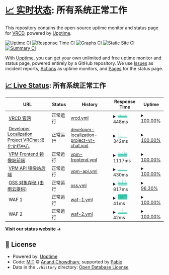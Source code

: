 # [📈 实时状态](https://status.vrcd.org.cn): <!--live status--> **所有系统正常工作**

This repository contains the open-source uptime monitor and status page for [VRCD](https://vrcd.org.cn), powered by [Upptime](https://github.com/upptime/upptime).

[![Uptime CI](https://github.com/vrcd-community/status/workflows/Uptime%20CI/badge.svg)](https://github.com/vrcd-community/status/actions?query=workflow%3A%22Uptime+CI%22)
[![Response Time CI](https://github.com/vrcd-community/status/workflows/Response%20Time%20CI/badge.svg)](https://github.com/vrcd-community/status/actions?query=workflow%3A%22Response+Time+CI%22)
[![Graphs CI](https://github.com/vrcd-community/status/workflows/Graphs%20CI/badge.svg)](https://github.com/vrcd-community/status/actions?query=workflow%3A%22Graphs+CI%22)
[![Static Site CI](https://github.com/vrcd-community/status/workflows/Static%20Site%20CI/badge.svg)](https://github.com/vrcd-community/status/actions?query=workflow%3A%22Static+Site+CI%22)
[![Summary CI](https://github.com/vrcd-community/status/workflows/Summary%20CI/badge.svg)](https://github.com/vrcd-community/status/actions?query=workflow%3A%22Summary+CI%22)

With [Upptime](https://upptime.js.org), you can get your own unlimited and free uptime monitor and status page, powered entirely by a GitHub repository. We use [Issues](https://github.com/vrcd-community/status/issues) as incident reports, [Actions](https://github.com/vrcd-community/status/actions) as uptime monitors, and [Pages](https://status.vrcd.org.cn) for the status page.

## [📈 Live Status](https://demo.upptime.js.org): <!--live status--> **所有系统正常工作**

<!--start: status pages-->
<!-- This summary is generated by Upptime (https://github.com/upptime/upptime) -->
<!-- Do not edit this manually, your changes will be overwritten -->
<!-- prettier-ignore -->
| URL | Status | History | Response Time | Uptime |
| --- | ------ | ------- | ------------- | ------ |
| <img alt="" src="https://cdn.jsdelivr.net/gh/vrcd-community/status/assets/vrcd-main-black-background.svg" height="13"> [VRCD 官网](https://www.vrcd.org.cn) | 正常运行 | [vrcd.yml](https://github.com/vrcd-community/status/commits/HEAD/history/vrcd.yml) | <details><summary><img alt="Response time graph" src="./graphs/vrcd/response-time-week.png" height="20"> 448ms</summary><br><a href="https://status.vrcd.org.cn/history/vrcd"><img alt="Response time 1112" src="https://img.shields.io/endpoint?url=https%3A%2F%2Fraw.githubusercontent.com%2Fvrcd-community%2Fstatus%2FHEAD%2Fapi%2Fvrcd%2Fresponse-time.json"></a><br><a href="https://status.vrcd.org.cn/history/vrcd"><img alt="24-hour response time 430" src="https://img.shields.io/endpoint?url=https%3A%2F%2Fraw.githubusercontent.com%2Fvrcd-community%2Fstatus%2FHEAD%2Fapi%2Fvrcd%2Fresponse-time-day.json"></a><br><a href="https://status.vrcd.org.cn/history/vrcd"><img alt="7-day response time 448" src="https://img.shields.io/endpoint?url=https%3A%2F%2Fraw.githubusercontent.com%2Fvrcd-community%2Fstatus%2FHEAD%2Fapi%2Fvrcd%2Fresponse-time-week.json"></a><br><a href="https://status.vrcd.org.cn/history/vrcd"><img alt="30-day response time 878" src="https://img.shields.io/endpoint?url=https%3A%2F%2Fraw.githubusercontent.com%2Fvrcd-community%2Fstatus%2FHEAD%2Fapi%2Fvrcd%2Fresponse-time-month.json"></a><br><a href="https://status.vrcd.org.cn/history/vrcd"><img alt="1-year response time 1112" src="https://img.shields.io/endpoint?url=https%3A%2F%2Fraw.githubusercontent.com%2Fvrcd-community%2Fstatus%2FHEAD%2Fapi%2Fvrcd%2Fresponse-time-year.json"></a></details> | <details><summary><a href="https://status.vrcd.org.cn/history/vrcd">100.00%</a></summary><a href="https://status.vrcd.org.cn/history/vrcd"><img alt="All-time uptime 93.68%" src="https://img.shields.io/endpoint?url=https%3A%2F%2Fraw.githubusercontent.com%2Fvrcd-community%2Fstatus%2FHEAD%2Fapi%2Fvrcd%2Fuptime.json"></a><br><a href="https://status.vrcd.org.cn/history/vrcd"><img alt="24-hour uptime 100.00%" src="https://img.shields.io/endpoint?url=https%3A%2F%2Fraw.githubusercontent.com%2Fvrcd-community%2Fstatus%2FHEAD%2Fapi%2Fvrcd%2Fuptime-day.json"></a><br><a href="https://status.vrcd.org.cn/history/vrcd"><img alt="7-day uptime 100.00%" src="https://img.shields.io/endpoint?url=https%3A%2F%2Fraw.githubusercontent.com%2Fvrcd-community%2Fstatus%2FHEAD%2Fapi%2Fvrcd%2Fuptime-week.json"></a><br><a href="https://status.vrcd.org.cn/history/vrcd"><img alt="30-day uptime 91.57%" src="https://img.shields.io/endpoint?url=https%3A%2F%2Fraw.githubusercontent.com%2Fvrcd-community%2Fstatus%2FHEAD%2Fapi%2Fvrcd%2Fuptime-month.json"></a><br><a href="https://status.vrcd.org.cn/history/vrcd"><img alt="1-year uptime 93.68%" src="https://img.shields.io/endpoint?url=https%3A%2F%2Fraw.githubusercontent.com%2Fvrcd-community%2Fstatus%2FHEAD%2Fapi%2Fvrcd%2Fuptime-year.json"></a></details>
| <img alt="" src="https://cdn.jsdelivr.net/gh/vrcd-community/status/assets/vrcd-localize-black-background.svg" height="13"> [Developer Localization Project VRChat 汉化文档中心](https://docs.vrczh.org) | 正常运行 | [developer-localization-project-vr-chat.yml](https://github.com/vrcd-community/status/commits/HEAD/history/developer-localization-project-vr-chat.yml) | <details><summary><img alt="Response time graph" src="./graphs/developer-localization-project-vr-chat/response-time-week.png" height="20"> 342ms</summary><br><a href="https://status.vrcd.org.cn/history/developer-localization-project-vr-chat"><img alt="Response time 312" src="https://img.shields.io/endpoint?url=https%3A%2F%2Fraw.githubusercontent.com%2Fvrcd-community%2Fstatus%2FHEAD%2Fapi%2Fdeveloper-localization-project-vr-chat%2Fresponse-time.json"></a><br><a href="https://status.vrcd.org.cn/history/developer-localization-project-vr-chat"><img alt="24-hour response time 314" src="https://img.shields.io/endpoint?url=https%3A%2F%2Fraw.githubusercontent.com%2Fvrcd-community%2Fstatus%2FHEAD%2Fapi%2Fdeveloper-localization-project-vr-chat%2Fresponse-time-day.json"></a><br><a href="https://status.vrcd.org.cn/history/developer-localization-project-vr-chat"><img alt="7-day response time 342" src="https://img.shields.io/endpoint?url=https%3A%2F%2Fraw.githubusercontent.com%2Fvrcd-community%2Fstatus%2FHEAD%2Fapi%2Fdeveloper-localization-project-vr-chat%2Fresponse-time-week.json"></a><br><a href="https://status.vrcd.org.cn/history/developer-localization-project-vr-chat"><img alt="30-day response time 321" src="https://img.shields.io/endpoint?url=https%3A%2F%2Fraw.githubusercontent.com%2Fvrcd-community%2Fstatus%2FHEAD%2Fapi%2Fdeveloper-localization-project-vr-chat%2Fresponse-time-month.json"></a><br><a href="https://status.vrcd.org.cn/history/developer-localization-project-vr-chat"><img alt="1-year response time 312" src="https://img.shields.io/endpoint?url=https%3A%2F%2Fraw.githubusercontent.com%2Fvrcd-community%2Fstatus%2FHEAD%2Fapi%2Fdeveloper-localization-project-vr-chat%2Fresponse-time-year.json"></a></details> | <details><summary><a href="https://status.vrcd.org.cn/history/developer-localization-project-vr-chat">100.00%</a></summary><a href="https://status.vrcd.org.cn/history/developer-localization-project-vr-chat"><img alt="All-time uptime 100.00%" src="https://img.shields.io/endpoint?url=https%3A%2F%2Fraw.githubusercontent.com%2Fvrcd-community%2Fstatus%2FHEAD%2Fapi%2Fdeveloper-localization-project-vr-chat%2Fuptime.json"></a><br><a href="https://status.vrcd.org.cn/history/developer-localization-project-vr-chat"><img alt="24-hour uptime 100.00%" src="https://img.shields.io/endpoint?url=https%3A%2F%2Fraw.githubusercontent.com%2Fvrcd-community%2Fstatus%2FHEAD%2Fapi%2Fdeveloper-localization-project-vr-chat%2Fuptime-day.json"></a><br><a href="https://status.vrcd.org.cn/history/developer-localization-project-vr-chat"><img alt="7-day uptime 100.00%" src="https://img.shields.io/endpoint?url=https%3A%2F%2Fraw.githubusercontent.com%2Fvrcd-community%2Fstatus%2FHEAD%2Fapi%2Fdeveloper-localization-project-vr-chat%2Fuptime-week.json"></a><br><a href="https://status.vrcd.org.cn/history/developer-localization-project-vr-chat"><img alt="30-day uptime 100.00%" src="https://img.shields.io/endpoint?url=https%3A%2F%2Fraw.githubusercontent.com%2Fvrcd-community%2Fstatus%2FHEAD%2Fapi%2Fdeveloper-localization-project-vr-chat%2Fuptime-month.json"></a><br><a href="https://status.vrcd.org.cn/history/developer-localization-project-vr-chat"><img alt="1-year uptime 100.00%" src="https://img.shields.io/endpoint?url=https%3A%2F%2Fraw.githubusercontent.com%2Fvrcd-community%2Fstatus%2FHEAD%2Fapi%2Fdeveloper-localization-project-vr-chat%2Fuptime-year.json"></a></details>
| <img alt="" src="https://cdn.jsdelivr.net/gh/vrcd-community/status/assets/vpm-icon.svg" height="13"> [VPM Frontend 镜像站前端](https://vcc.vrczh.org) | 正常运行 | [vpm-frontend.yml](https://github.com/vrcd-community/status/commits/HEAD/history/vpm-frontend.yml) | <details><summary><img alt="Response time graph" src="./graphs/vpm-frontend/response-time-week.png" height="20"> 1117ms</summary><br><a href="https://status.vrcd.org.cn/history/vpm-frontend"><img alt="Response time 781" src="https://img.shields.io/endpoint?url=https%3A%2F%2Fraw.githubusercontent.com%2Fvrcd-community%2Fstatus%2FHEAD%2Fapi%2Fvpm-frontend%2Fresponse-time.json"></a><br><a href="https://status.vrcd.org.cn/history/vpm-frontend"><img alt="24-hour response time 1155" src="https://img.shields.io/endpoint?url=https%3A%2F%2Fraw.githubusercontent.com%2Fvrcd-community%2Fstatus%2FHEAD%2Fapi%2Fvpm-frontend%2Fresponse-time-day.json"></a><br><a href="https://status.vrcd.org.cn/history/vpm-frontend"><img alt="7-day response time 1117" src="https://img.shields.io/endpoint?url=https%3A%2F%2Fraw.githubusercontent.com%2Fvrcd-community%2Fstatus%2FHEAD%2Fapi%2Fvpm-frontend%2Fresponse-time-week.json"></a><br><a href="https://status.vrcd.org.cn/history/vpm-frontend"><img alt="30-day response time 857" src="https://img.shields.io/endpoint?url=https%3A%2F%2Fraw.githubusercontent.com%2Fvrcd-community%2Fstatus%2FHEAD%2Fapi%2Fvpm-frontend%2Fresponse-time-month.json"></a><br><a href="https://status.vrcd.org.cn/history/vpm-frontend"><img alt="1-year response time 781" src="https://img.shields.io/endpoint?url=https%3A%2F%2Fraw.githubusercontent.com%2Fvrcd-community%2Fstatus%2FHEAD%2Fapi%2Fvpm-frontend%2Fresponse-time-year.json"></a></details> | <details><summary><a href="https://status.vrcd.org.cn/history/vpm-frontend">100.00%</a></summary><a href="https://status.vrcd.org.cn/history/vpm-frontend"><img alt="All-time uptime 100.00%" src="https://img.shields.io/endpoint?url=https%3A%2F%2Fraw.githubusercontent.com%2Fvrcd-community%2Fstatus%2FHEAD%2Fapi%2Fvpm-frontend%2Fuptime.json"></a><br><a href="https://status.vrcd.org.cn/history/vpm-frontend"><img alt="24-hour uptime 100.00%" src="https://img.shields.io/endpoint?url=https%3A%2F%2Fraw.githubusercontent.com%2Fvrcd-community%2Fstatus%2FHEAD%2Fapi%2Fvpm-frontend%2Fuptime-day.json"></a><br><a href="https://status.vrcd.org.cn/history/vpm-frontend"><img alt="7-day uptime 100.00%" src="https://img.shields.io/endpoint?url=https%3A%2F%2Fraw.githubusercontent.com%2Fvrcd-community%2Fstatus%2FHEAD%2Fapi%2Fvpm-frontend%2Fuptime-week.json"></a><br><a href="https://status.vrcd.org.cn/history/vpm-frontend"><img alt="30-day uptime 100.00%" src="https://img.shields.io/endpoint?url=https%3A%2F%2Fraw.githubusercontent.com%2Fvrcd-community%2Fstatus%2FHEAD%2Fapi%2Fvpm-frontend%2Fuptime-month.json"></a><br><a href="https://status.vrcd.org.cn/history/vpm-frontend"><img alt="1-year uptime 100.00%" src="https://img.shields.io/endpoint?url=https%3A%2F%2Fraw.githubusercontent.com%2Fvrcd-community%2Fstatus%2FHEAD%2Fapi%2Fvpm-frontend%2Fuptime-year.json"></a></details>
| <img alt="" src="https://cdn.jsdelivr.net/gh/vrcd-community/status/assets/vpm-icon.svg" height="13"> [VPM API 镜像站后端](https://vpm.vrczh.org/vpm) | 正常运行 | [vpm-api.yml](https://github.com/vrcd-community/status/commits/HEAD/history/vpm-api.yml) | <details><summary><img alt="Response time graph" src="./graphs/vpm-api/response-time-week.png" height="20"> 430ms</summary><br><a href="https://status.vrcd.org.cn/history/vpm-api"><img alt="Response time 393" src="https://img.shields.io/endpoint?url=https%3A%2F%2Fraw.githubusercontent.com%2Fvrcd-community%2Fstatus%2FHEAD%2Fapi%2Fvpm-api%2Fresponse-time.json"></a><br><a href="https://status.vrcd.org.cn/history/vpm-api"><img alt="24-hour response time 398" src="https://img.shields.io/endpoint?url=https%3A%2F%2Fraw.githubusercontent.com%2Fvrcd-community%2Fstatus%2FHEAD%2Fapi%2Fvpm-api%2Fresponse-time-day.json"></a><br><a href="https://status.vrcd.org.cn/history/vpm-api"><img alt="7-day response time 430" src="https://img.shields.io/endpoint?url=https%3A%2F%2Fraw.githubusercontent.com%2Fvrcd-community%2Fstatus%2FHEAD%2Fapi%2Fvpm-api%2Fresponse-time-week.json"></a><br><a href="https://status.vrcd.org.cn/history/vpm-api"><img alt="30-day response time 381" src="https://img.shields.io/endpoint?url=https%3A%2F%2Fraw.githubusercontent.com%2Fvrcd-community%2Fstatus%2FHEAD%2Fapi%2Fvpm-api%2Fresponse-time-month.json"></a><br><a href="https://status.vrcd.org.cn/history/vpm-api"><img alt="1-year response time 393" src="https://img.shields.io/endpoint?url=https%3A%2F%2Fraw.githubusercontent.com%2Fvrcd-community%2Fstatus%2FHEAD%2Fapi%2Fvpm-api%2Fresponse-time-year.json"></a></details> | <details><summary><a href="https://status.vrcd.org.cn/history/vpm-api">100.00%</a></summary><a href="https://status.vrcd.org.cn/history/vpm-api"><img alt="All-time uptime 84.54%" src="https://img.shields.io/endpoint?url=https%3A%2F%2Fraw.githubusercontent.com%2Fvrcd-community%2Fstatus%2FHEAD%2Fapi%2Fvpm-api%2Fuptime.json"></a><br><a href="https://status.vrcd.org.cn/history/vpm-api"><img alt="24-hour uptime 100.00%" src="https://img.shields.io/endpoint?url=https%3A%2F%2Fraw.githubusercontent.com%2Fvrcd-community%2Fstatus%2FHEAD%2Fapi%2Fvpm-api%2Fuptime-day.json"></a><br><a href="https://status.vrcd.org.cn/history/vpm-api"><img alt="7-day uptime 100.00%" src="https://img.shields.io/endpoint?url=https%3A%2F%2Fraw.githubusercontent.com%2Fvrcd-community%2Fstatus%2FHEAD%2Fapi%2Fvpm-api%2Fuptime-week.json"></a><br><a href="https://status.vrcd.org.cn/history/vpm-api"><img alt="30-day uptime 79.42%" src="https://img.shields.io/endpoint?url=https%3A%2F%2Fraw.githubusercontent.com%2Fvrcd-community%2Fstatus%2FHEAD%2Fapi%2Fvpm-api%2Fuptime-month.json"></a><br><a href="https://status.vrcd.org.cn/history/vpm-api"><img alt="1-year uptime 84.54%" src="https://img.shields.io/endpoint?url=https%3A%2F%2Fraw.githubusercontent.com%2Fvrcd-community%2Fstatus%2FHEAD%2Fapi%2Fvpm-api%2Fuptime-year.json"></a></details>
| <img alt="" src="https://www.rainyun.com/img/icons/android-chrome-192x192.png" height="13"> [OSS 对象存储 (由雨云提供)](https://cn-sy1.rains3.com/vpm/ping) | 正常运行 | [oss.yml](https://github.com/vrcd-community/status/commits/HEAD/history/oss.yml) | <details><summary><img alt="Response time graph" src="./graphs/oss/response-time-week.png" height="20"> 817ms</summary><br><a href="https://status.vrcd.org.cn/history/oss"><img alt="Response time 858" src="https://img.shields.io/endpoint?url=https%3A%2F%2Fraw.githubusercontent.com%2Fvrcd-community%2Fstatus%2FHEAD%2Fapi%2Foss%2Fresponse-time.json"></a><br><a href="https://status.vrcd.org.cn/history/oss"><img alt="24-hour response time 804" src="https://img.shields.io/endpoint?url=https%3A%2F%2Fraw.githubusercontent.com%2Fvrcd-community%2Fstatus%2FHEAD%2Fapi%2Foss%2Fresponse-time-day.json"></a><br><a href="https://status.vrcd.org.cn/history/oss"><img alt="7-day response time 817" src="https://img.shields.io/endpoint?url=https%3A%2F%2Fraw.githubusercontent.com%2Fvrcd-community%2Fstatus%2FHEAD%2Fapi%2Foss%2Fresponse-time-week.json"></a><br><a href="https://status.vrcd.org.cn/history/oss"><img alt="30-day response time 868" src="https://img.shields.io/endpoint?url=https%3A%2F%2Fraw.githubusercontent.com%2Fvrcd-community%2Fstatus%2FHEAD%2Fapi%2Foss%2Fresponse-time-month.json"></a><br><a href="https://status.vrcd.org.cn/history/oss"><img alt="1-year response time 858" src="https://img.shields.io/endpoint?url=https%3A%2F%2Fraw.githubusercontent.com%2Fvrcd-community%2Fstatus%2FHEAD%2Fapi%2Foss%2Fresponse-time-year.json"></a></details> | <details><summary><a href="https://status.vrcd.org.cn/history/oss">96.30%</a></summary><a href="https://status.vrcd.org.cn/history/oss"><img alt="All-time uptime 99.36%" src="https://img.shields.io/endpoint?url=https%3A%2F%2Fraw.githubusercontent.com%2Fvrcd-community%2Fstatus%2FHEAD%2Fapi%2Foss%2Fuptime.json"></a><br><a href="https://status.vrcd.org.cn/history/oss"><img alt="24-hour uptime 99.20%" src="https://img.shields.io/endpoint?url=https%3A%2F%2Fraw.githubusercontent.com%2Fvrcd-community%2Fstatus%2FHEAD%2Fapi%2Foss%2Fuptime-day.json"></a><br><a href="https://status.vrcd.org.cn/history/oss"><img alt="7-day uptime 96.30%" src="https://img.shields.io/endpoint?url=https%3A%2F%2Fraw.githubusercontent.com%2Fvrcd-community%2Fstatus%2FHEAD%2Fapi%2Foss%2Fuptime-week.json"></a><br><a href="https://status.vrcd.org.cn/history/oss"><img alt="30-day uptime 99.15%" src="https://img.shields.io/endpoint?url=https%3A%2F%2Fraw.githubusercontent.com%2Fvrcd-community%2Fstatus%2FHEAD%2Fapi%2Foss%2Fuptime-month.json"></a><br><a href="https://status.vrcd.org.cn/history/oss"><img alt="1-year uptime 99.36%" src="https://img.shields.io/endpoint?url=https%3A%2F%2Fraw.githubusercontent.com%2Fvrcd-community%2Fstatus%2FHEAD%2Fapi%2Foss%2Fuptime-year.json"></a></details>
| <img alt="" src="https://cdn.jsdelivr.net/gh/vrcd-community/status/assets/vrcd-main-black-background.svg" height="13"> WAF 1 | 正常运行 | [waf-1.yml](https://github.com/vrcd-community/status/commits/HEAD/history/waf-1.yml) | <details><summary><img alt="Response time graph" src="./graphs/waf-1/response-time-week.png" height="20"> 41ms</summary><br><a href="https://status.vrcd.org.cn/history/waf-1"><img alt="Response time 41" src="https://img.shields.io/endpoint?url=https%3A%2F%2Fraw.githubusercontent.com%2Fvrcd-community%2Fstatus%2FHEAD%2Fapi%2Fwaf-1%2Fresponse-time.json"></a><br><a href="https://status.vrcd.org.cn/history/waf-1"><img alt="24-hour response time 43" src="https://img.shields.io/endpoint?url=https%3A%2F%2Fraw.githubusercontent.com%2Fvrcd-community%2Fstatus%2FHEAD%2Fapi%2Fwaf-1%2Fresponse-time-day.json"></a><br><a href="https://status.vrcd.org.cn/history/waf-1"><img alt="7-day response time 41" src="https://img.shields.io/endpoint?url=https%3A%2F%2Fraw.githubusercontent.com%2Fvrcd-community%2Fstatus%2FHEAD%2Fapi%2Fwaf-1%2Fresponse-time-week.json"></a><br><a href="https://status.vrcd.org.cn/history/waf-1"><img alt="30-day response time 42" src="https://img.shields.io/endpoint?url=https%3A%2F%2Fraw.githubusercontent.com%2Fvrcd-community%2Fstatus%2FHEAD%2Fapi%2Fwaf-1%2Fresponse-time-month.json"></a><br><a href="https://status.vrcd.org.cn/history/waf-1"><img alt="1-year response time 41" src="https://img.shields.io/endpoint?url=https%3A%2F%2Fraw.githubusercontent.com%2Fvrcd-community%2Fstatus%2FHEAD%2Fapi%2Fwaf-1%2Fresponse-time-year.json"></a></details> | <details><summary><a href="https://status.vrcd.org.cn/history/waf-1">100.00%</a></summary><a href="https://status.vrcd.org.cn/history/waf-1"><img alt="All-time uptime 100.00%" src="https://img.shields.io/endpoint?url=https%3A%2F%2Fraw.githubusercontent.com%2Fvrcd-community%2Fstatus%2FHEAD%2Fapi%2Fwaf-1%2Fuptime.json"></a><br><a href="https://status.vrcd.org.cn/history/waf-1"><img alt="24-hour uptime 100.00%" src="https://img.shields.io/endpoint?url=https%3A%2F%2Fraw.githubusercontent.com%2Fvrcd-community%2Fstatus%2FHEAD%2Fapi%2Fwaf-1%2Fuptime-day.json"></a><br><a href="https://status.vrcd.org.cn/history/waf-1"><img alt="7-day uptime 100.00%" src="https://img.shields.io/endpoint?url=https%3A%2F%2Fraw.githubusercontent.com%2Fvrcd-community%2Fstatus%2FHEAD%2Fapi%2Fwaf-1%2Fuptime-week.json"></a><br><a href="https://status.vrcd.org.cn/history/waf-1"><img alt="30-day uptime 100.00%" src="https://img.shields.io/endpoint?url=https%3A%2F%2Fraw.githubusercontent.com%2Fvrcd-community%2Fstatus%2FHEAD%2Fapi%2Fwaf-1%2Fuptime-month.json"></a><br><a href="https://status.vrcd.org.cn/history/waf-1"><img alt="1-year uptime 100.00%" src="https://img.shields.io/endpoint?url=https%3A%2F%2Fraw.githubusercontent.com%2Fvrcd-community%2Fstatus%2FHEAD%2Fapi%2Fwaf-1%2Fuptime-year.json"></a></details>
| <img alt="" src="https://cdn.jsdelivr.net/gh/vrcd-community/status/assets/vrcd-main-black-background.svg" height="13"> WAF 2 | 正常运行 | [waf-2.yml](https://github.com/vrcd-community/status/commits/HEAD/history/waf-2.yml) | <details><summary><img alt="Response time graph" src="./graphs/waf-2/response-time-week.png" height="20"> 42ms</summary><br><a href="https://status.vrcd.org.cn/history/waf-2"><img alt="Response time 42" src="https://img.shields.io/endpoint?url=https%3A%2F%2Fraw.githubusercontent.com%2Fvrcd-community%2Fstatus%2FHEAD%2Fapi%2Fwaf-2%2Fresponse-time.json"></a><br><a href="https://status.vrcd.org.cn/history/waf-2"><img alt="24-hour response time 43" src="https://img.shields.io/endpoint?url=https%3A%2F%2Fraw.githubusercontent.com%2Fvrcd-community%2Fstatus%2FHEAD%2Fapi%2Fwaf-2%2Fresponse-time-day.json"></a><br><a href="https://status.vrcd.org.cn/history/waf-2"><img alt="7-day response time 42" src="https://img.shields.io/endpoint?url=https%3A%2F%2Fraw.githubusercontent.com%2Fvrcd-community%2Fstatus%2FHEAD%2Fapi%2Fwaf-2%2Fresponse-time-week.json"></a><br><a href="https://status.vrcd.org.cn/history/waf-2"><img alt="30-day response time 43" src="https://img.shields.io/endpoint?url=https%3A%2F%2Fraw.githubusercontent.com%2Fvrcd-community%2Fstatus%2FHEAD%2Fapi%2Fwaf-2%2Fresponse-time-month.json"></a><br><a href="https://status.vrcd.org.cn/history/waf-2"><img alt="1-year response time 42" src="https://img.shields.io/endpoint?url=https%3A%2F%2Fraw.githubusercontent.com%2Fvrcd-community%2Fstatus%2FHEAD%2Fapi%2Fwaf-2%2Fresponse-time-year.json"></a></details> | <details><summary><a href="https://status.vrcd.org.cn/history/waf-2">100.00%</a></summary><a href="https://status.vrcd.org.cn/history/waf-2"><img alt="All-time uptime 100.00%" src="https://img.shields.io/endpoint?url=https%3A%2F%2Fraw.githubusercontent.com%2Fvrcd-community%2Fstatus%2FHEAD%2Fapi%2Fwaf-2%2Fuptime.json"></a><br><a href="https://status.vrcd.org.cn/history/waf-2"><img alt="24-hour uptime 100.00%" src="https://img.shields.io/endpoint?url=https%3A%2F%2Fraw.githubusercontent.com%2Fvrcd-community%2Fstatus%2FHEAD%2Fapi%2Fwaf-2%2Fuptime-day.json"></a><br><a href="https://status.vrcd.org.cn/history/waf-2"><img alt="7-day uptime 100.00%" src="https://img.shields.io/endpoint?url=https%3A%2F%2Fraw.githubusercontent.com%2Fvrcd-community%2Fstatus%2FHEAD%2Fapi%2Fwaf-2%2Fuptime-week.json"></a><br><a href="https://status.vrcd.org.cn/history/waf-2"><img alt="30-day uptime 100.00%" src="https://img.shields.io/endpoint?url=https%3A%2F%2Fraw.githubusercontent.com%2Fvrcd-community%2Fstatus%2FHEAD%2Fapi%2Fwaf-2%2Fuptime-month.json"></a><br><a href="https://status.vrcd.org.cn/history/waf-2"><img alt="1-year uptime 100.00%" src="https://img.shields.io/endpoint?url=https%3A%2F%2Fraw.githubusercontent.com%2Fvrcd-community%2Fstatus%2FHEAD%2Fapi%2Fwaf-2%2Fuptime-year.json"></a></details>

<!--end: status pages-->

[**Visit our status website →**](https://status.vrcd.org.cn)

## 📄 License

- Powered by: [Upptime](https://github.com/upptime/upptime)
- Code: [MIT](./LICENSE) © [Anand Chowdhary](https://anandchowdhary.com), supported by [Pabio](https://pabio.com)
- Data in the `./history` directory: [Open Database License](https://opendatacommons.org/licenses/odbl/1-0/)

